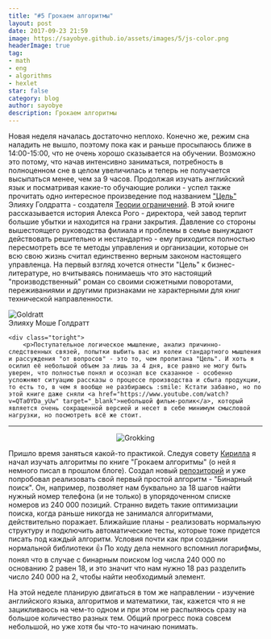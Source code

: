 ```yaml
---
title: "#5 Грокаем алгоритмы"
layout: post
date: 2017-09-23 21:59
image: https://sayobye.github.io/assets/images/5/js-color.png
headerImage: true
tag:
- math
- eng
- algorithms
- hexlet
star: false
category: blog
author: sayobye
description: Грокаем алгоритмы
---
```


Новая неделя началась достаточно неплохо. Конечно же, режим сна наладить не вышло, поэтому пока как и раньше просыпаюсь ближе в 14:00-15:00, что не очень хорошо сказывается на обучении. Возможно это потому, что начав интенсивно заниматься, потребность в полноценном сне в целом увеличилась и теперь не получается высыпаться менее, чем за 9 часов. Продолжая изучать английский язык и посматривая какие-то обучающие ролики - успел также прочитать одно интересное произведение под названием ["Цель"](https://www.amazon.com/Goal-Process-Ongoing-Improvement/dp/0884270610) Элияху Голдратта - создателя [Теории ограничений](https://ru.wikipedia.org/wiki/%D0%A2%D0%B5%D0%BE%D1%80%D0%B8%D1%8F_%D0%BE%D0%B3%D1%80%D0%B0%D0%BD%D0%B8%D1%87%D0%B5%D0%BD%D0%B8%D0%B9). В этой книге рассказывается история Алекса Рого - директора, чей завод терпит большие убытки и находится на грани закрытия. Давление со стороны вышестоящего руководства филиала и проблемы в семье вынуждают действовать решительно и нестандартно - ему приходится полностью пересмотреть все те методы управления и организации, которые он всю свою жизнь считал единственно верным законом настоящего управленца. На первый взгляд хочется отнести "Цель" к бизнес-литературе, но вчитываясь понимаешь что это настоящий "производственный" роман со своими сюжетными поворотами, переживаниями и другими признаками не характерными для книг технической направленности.
<div class ="to-right">

</div>

<div class="side-by-side">
    <div class="toleft">
        <img class="image" src="https://sayobye.github.io/assets/images/5/goldratt.jpg" alt="Goldratt">
        <figcaption class="caption">Элияху Моше Голдратт</figcaption> 
    </div>

    <div class="toright">
        <p>Поступательное логическое мышление, анализ причинно-следственных связей, попытки выбить вас из колеи стандартного мышления и рассуждения "от вопросов" - это то, чем пропитана "Цель". И хоть я осилил её небольшой объем за лишь за 4 дня, все равно не могу быть уверен, что полностью понял и осознал все сказанное - особенно усложняют ситуацию рассказы о процессе производства и сбыта продукции, то есть то, в чем я вообще не разбираюсь :smile: Кстати забавно, но по этой книге даже сняли <a href="https://www.youtube.com/watch?v=QTa0YDa_yUw" target="_blank">небольшой фильм-ролик</a>, который является очень сокращенной версией и несет в себе минимум смысловой нагрузки, но посмотреть всё же стоит. 
</p>
    </div>
</div>


---
<div style="text-align: center">
    <img src="https://sayobye.github.io/assets/images/5/grokking.jpg" alt="Grokking" >
</div> 

Пришло время заняться какой-то практикой. Следуя совету [Кирилла](https://github.com/mokevnin) я начал изучать алгоритмы по книге "Грокаем алгоритмы" (о ней я немного писал в прошлом блоге). Создал новый [репозиторий](https://github.com/SayoBye/algorithms) и уже попробовал реализовать свой первый простой алгоритм - "Бинарный поиск". Он, например, позволяет нам буквально за 18 шагов найти нужный номер телефона (и не только) в упорядоченном списке номеров из 240 000 позиций. Странно видеть такие оптимизации поиска, когда раньше никогда не занимался алгоритмами, действительно поражает.  Ближайшие планы - реализовать нормальную структуру и подключить автоматические тесты, которые тоже придется писать под каждый алгоритм. Условия почти как при создании нормальной библиотеки :+1: По ходу дела немного вспомнил логарифмы, понял что в случае с бинарным поиском log числа 240 000 по основанию 2 равен 18, и это значит что нам нужно 18 раз разделить число 240 000 на 2, чтобы найти необходимый элемент. 

На этой неделе планирую двигаться в том же направлении - изучение английского языка, алгоритмов и математики, так, кажется что я не зацикливаюсь на чем-то одном и при этом не распыляюсь сразу на большое количество разных тем. Общий прогресс пока совсем небольшой, но уже хотя бы что-то начинаю понимать.



